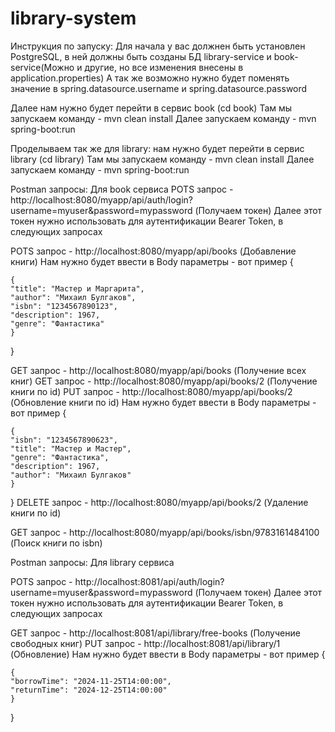 # library-system

Инструкция по запуску:
Для начала у вас должнен быть установлен PostgreSQL,
в ней должны быть созданы БД library-service и book-service(Можно и другие, но все изменения внесены в application.properties)
А так же возможно нужно будет поменять значение в spring.datasource.username и spring.datasource.password

Далее нам нужно будет перейти в сервис book (cd book)
Там мы запускаем команду - mvn clean install
Далее запускаем команду - mvn spring-boot:run

Проделываем так же для library:
нам нужно будет перейти в сервис library (cd library)
Там мы запускаем команду - mvn clean install
Далее запускаем команду - mvn spring-boot:run

Postman запросы:
Для book сервиса
POTS запрос - http://localhost:8080/myapp/api/auth/login?username=myuser&password=mypassword (Получаем токен)
Далее этот токен нужно использовать для аутентификации Bearer Token, в следующих запросах

POTS запрос - http://localhost:8080/myapp/api/books (Добавление книги)
Нам нужно будет ввести в Body параметры - вот пример 
{

    {
    "title": "Мастер и Маргарита",
    "author": "Михаил Булгаков",
    "isbn": "1234567890123",
    "description": 1967,
    "genre": "Фантастика"
    }
}

GET запрос - http://localhost:8080/myapp/api/books (Получение всех книг)
GET запрос - http://localhost:8080/myapp/api/books/2 (Получение книги по id)
PUT запрос - http://localhost:8080/myapp/api/books/2 (Обновление книги по id)
Нам нужно будет ввести в Body параметры - вот пример 
{

    {
    "isbn": "1234567890623",
    "title": "Мастер и Мастер",
    "genre": "Фантастика",
    "description": 1967,
    "author": "Михаил Булгаков"
    }
    
}
DELETE запрос - http://localhost:8080/myapp/api/books/2 (Удаление книги по id)

GET запрос - http://localhost:8080/myapp/api/books/isbn/9783161484100 (Поиск книги по isbn)

Postman запросы:
Для library сервиса

POTS запрос - http://localhost:8081/api/auth/login?username=myuser&password=mypassword (Получаем токен)
Далее этот токен нужно использовать для аутентификации Bearer Token, в следующих запросах

GET запрос - http://localhost:8081/api/library/free-books (Получение свободных книг)
PUT запрос - http://localhost:8081/api/library/1 (Обновление)
Нам нужно будет ввести в Body параметры - вот пример 
{

    {
    "borrowTime": "2024-11-25T14:00:00",
    "returnTime": "2024-12-25T14:00:00"
    }
    
}
